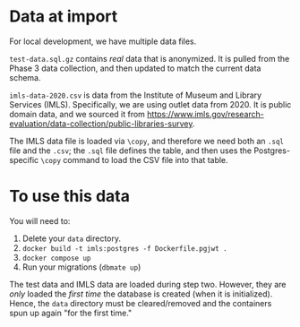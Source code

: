 # Data at import

For local development, we have multiple data files.

`test-data.sql.gz` contains *real* data that is anonymized. It is pulled from the Phase 3 data collection, and then updated to match the current data schema.

`imls-data-2020.csv` is data from the Institute of Museum and Library Services (IMLS). Specifically, we are using outlet data from 2020. It is public domain data, and we sourced it from <https://www.imls.gov/research-evaluation/data-collection/public-libraries-survey>.

The IMLS data file is loaded via `\copy`, and therefore we need both an `.sql` file and the `.csv`; the `.sql` file defines the table, and then uses the Postgres-specific `\copy` command to load the CSV file into that table. 

# To use this data

You will need to:

1. Delete your `data` directory.
2. `docker build -t imls:postgres -f Dockerfile.pgjwt .`
3. `docker compose up`
4. Run your migrations (`dbmate up`)

The test data and IMLS data are loaded during step two. However, they are *only* loaded the *first time* the database is created (when it is initialized). Hence, the `data` directory must be cleared/removed and the containers spun up again "for the first time."